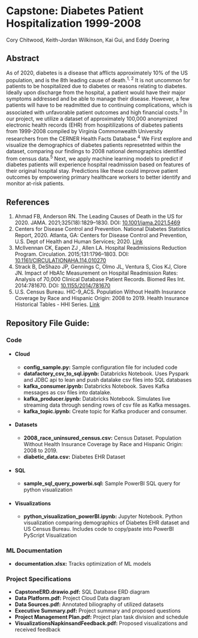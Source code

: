 # Capstone: Diabetes Patient Hospitalization 1999-2008
Cory Chitwood, Keith-Jordan Wilkinson, Kai Gui, and Eddy Doering

## Abstract

As of 2020, diabetes is a disease that afflicts approximately 10% of the US population, and is the 8th leading cause of death.<sup>1, 2</sup> It is not uncommon for patients to be hospitalized due to diabetes or reasons relating to diabetes. Ideally upon discharge from the hospital, a patient would have their major symptoms addressed and be able to manage their disease. However, a few patients will have to be readmitted due to continuing complications, which is associated with unfavorable patient outcomes and high financial costs.<sup>3</sup> In our project, we utilize a dataset of approximately 100,000 anonymized electronic health records (EHR) from hospitilizations of diabetes patients from 1999-2008 compiled by Virginia Commonwealth University researchers from the CERNER Health Facts Database.<sup>4</sup> We First explore and visualize the demographics of diabetes patients represetnted within the dataset, comparing our findings to 2008 national demographics identified from census data.<sup>5</sup> Next, we apply machine learning models to predict if diabetes patients will experience hospital readmission based on features of their original hospital stay. Predictions like these could improve patient outcomes by empowering primary healthcare workers to better identify and monitor at-risk patients.

## References
1. Ahmad FB, Anderson RN. The Leading Causes of Death in the US for 2020. JAMA. 2021;325(18):1829–1830. DOI: [10.1001/jama.2021.5469](http://doi.org/10.1001/jama.2021.5469)
2. Centers for Disease Control and Prevention. National Diabetes Statistics Report, 2020. Atlanta, GA: Centers for Disease Control and Prevention, U.S. Dept of Health and Human Services; 2020. [Link](https://www.cdc.gov/diabetes/data/statistics-report/index.html)
3. McIlvennan CK, Eapen ZJ , Allen LA. Hospital Readmissions Reduction Program. Circulation. 2015;131:1796–1803. DOI: [10.1161/CIRCULATIONAHA.114.010270](doi.org/10.1161/CIRCULATIONAHA.114.010270)
4. Strack B, DeShazo JP, Gennings C, Olmo JL, Ventura S, Cios KJ, Clore JN. Impact of HbA1c Measurement on Hospital Readmission Rates: Analysis of 70,000 Clinical Database Patient Records. Biomed Res Int. 2014:781670. DOI: [10.1155/2014/781670](doi.org/10.1155/2014/781670)
5. U.S. Census Bureau. HIC-9_ACS. Population Without Health Insurance Coverage by Race and Hispanic Origin: 2008 to 2019. Health Insurance Historical Tables - HHI Series. [Link](https://www.census.gov/data/tables/time-series/demo/health-insurance/historical-series/hic.html)

## Repository File Guide:

### Code

* #### Cloud
  * **config_sample.py:** Sample configuration file for included code
  * **datafactory_csv_to_sql.ipynb:** Databricks Notebook. Uses Pyspark and JDBC api to lean and push datalake csv files into SQL databases
  * **kafka_consumer.ipynb:** Databricks Notebook. Saves Kafka messages as csv files into datalake.
  * **kafka_producer.ipynb:** Databricks Notebook. Simulates live streaming data through sending rows of csv file as Kafka messages.
  * **kafka_topic.ipynb:** Create topic for Kafka producer and consumer.
* #### Datasets
  * **2008_race_uninsured_census.csv:** Census Dataset. Population Without Health Insurance Coverage by Race and Hispanic Origin: 2008 to 2019.
  * **diabetic_data.csv:** Diabetes EHR Dataset

* #### SQL
  * **sample_sql_query_powerbi.sql:** Sample PowerBI SQL query for python visualization
  
* #### Visualizations
  * **python_visualization_powerBI.ipynb:** Jupyter Notebook. Python visualization comparing demographics of Diabetes EHR dataset and US Census Bureau. Includes code to copy/paste into PowerBI PyScript Visualization

### ML Documentation
* **documentation.xlsx:** Tracks optimization of ML models 

### Project Specifications
* **CapstoneERD.drawio.pdf:** SQL Database ERD diagram
* **Data Platform.pdf:** Project Cloud Data diagram
* **Data Sources.pdf:** Annotated biliography of utilized datasets
* **Executive Summary.pdf:** Project summary and proposed questions
* **Project Management Plan.pdf:** Project plan task division and schedule
* **VisualizationsNapkinsandFeedback.pdf:** Proposed visualizations and received feedback
